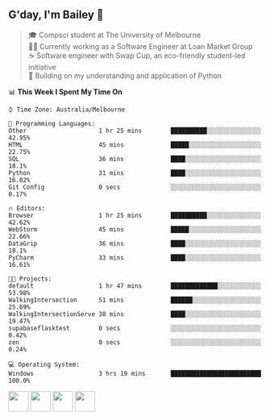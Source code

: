 ## G'day, I'm Bailey 👋

> 🎓 Compsci student at The University of Melbourne <br>
> 👨‍💻 Currently working as a Software Engineer at Loan Market Group <br>
> ☕️ Software engineer with Swap Cup, an eco-friendly student-led initiative <br>
> 🌱 Building on my understanding and application of Python

<!--START_SECTION:waka-->
📊 **This Week I Spent My Time On** 

```text
⌚︎ Time Zone: Australia/Melbourne

💬 Programming Languages: 
Other                    1 hr 25 mins        ██████████░░░░░░░░░░░░░░░   42.95% 
HTML                     45 mins             █████░░░░░░░░░░░░░░░░░░░░   22.75% 
SQL                      36 mins             ████░░░░░░░░░░░░░░░░░░░░░   18.1% 
Python                   31 mins             ████░░░░░░░░░░░░░░░░░░░░░   16.02% 
Git Config               0 secs              ░░░░░░░░░░░░░░░░░░░░░░░░░   0.17%

🔥 Editors: 
Browser                  1 hr 25 mins        ██████████░░░░░░░░░░░░░░░   42.62% 
WebStorm                 45 mins             █████░░░░░░░░░░░░░░░░░░░░   22.66% 
DataGrip                 36 mins             ████░░░░░░░░░░░░░░░░░░░░░   18.1% 
PyCharm                  33 mins             ████░░░░░░░░░░░░░░░░░░░░░   16.61%

🐱‍💻 Projects: 
default                  1 hr 47 mins        █████████████░░░░░░░░░░░░   53.98% 
WalkingIntersection      51 mins             ██████░░░░░░░░░░░░░░░░░░░   25.69% 
WalkingIntersectionServe 38 mins             ████░░░░░░░░░░░░░░░░░░░░░   19.47% 
supabaseflasktest        0 secs              ░░░░░░░░░░░░░░░░░░░░░░░░░   0.42% 
zen                      0 secs              ░░░░░░░░░░░░░░░░░░░░░░░░░   0.24%

💻 Operating System: 
Windows                  3 hrs 19 mins       █████████████████████████   100.0%

```


<!--END_SECTION:waka-->

[<img height="40px" src="https://img.icons8.com/ios-filled/2x/linkedin.png">](https://linkedin.com/in/baileybutler1)
[<img height="40px" src="https://img.icons8.com/ios-filled/2x/github.png">](https://github.com/baely)
[<img height="40px" src="https://img.icons8.com/ios-filled/2x/salesforce.png">](https://trailblazer.me/id/baileybutler)
[<img height="40px" src="https://img.icons8.com/ios-filled/2x/instagram.png">](https://instagram.com/bae1y)
